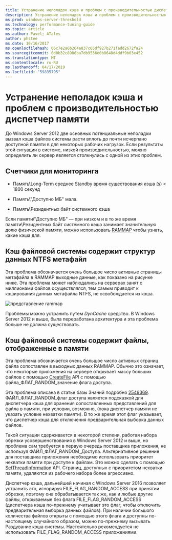 ```yaml
---
title: Устранение неполадок кэша и проблем с производительностью диспетчер памяти
description: Устранение неполадок кэша и проблем с производительностью диспетчер памяти на сервере Windows 16
ms.prod: windows-server-threshold
ms.technology: performance-tuning-guide
ms.topic: article
ms.author: Pavel; ATales
author: phstee
ms.date: 10/16/2017
ms.openlocfilehash: 66c7e2a6b264a837c65df927b271fadd2672fa24
ms.sourcegitcommit: 0d0b32c8986ba7db9536e0b8648d4ddf9b03e452
ms.translationtype: MT
ms.contentlocale: ru-RU
ms.lasthandoff: 04/17/2019
ms.locfileid: "59835795"
---
```

# <a name="troubleshoot-cache-and-memory-manager-performance-issues"></a>Устранение неполадок кэша и проблем с производительностью диспетчер памяти

До Windows Server 2012 две основных потенциальные неполадки вызвал кэша файлов системы расти вплоть до почти исчерпано доступной памяти в для некоторых рабочих нагрузок. Если результаты этой ситуации в системе, низкой производительностью, можно определить ли сервер является столкнулись с одной из этих проблем.


## <a name="counters-to-monitor"></a>Счетчики для мониторинга

-   Память\\Long-Term среднее Standby время существования кэша (s) &lt; 1800 секунд

-   Память\\"Доступно МБ" мала.

-   Память\\Резидентных байт системного кэша

Если памяти\\"Доступно МБ" — при низком и в то же время памяти\\Резидентных байт системного кэша занимает значительную долю физической памяти, можно использовать [RAMMAP](https://technet.microsoft.com/sysinternals/ff700229.aspx) чтобы узнать, какие кэша для.

## <a name="system-file-cache-contains-ntfs-metafile-data-structures"></a>Кэш файловой системы содержит структур данных NTFS метафайл


Эта проблема обозначается очень большое число активные страницы метафайла в RAMMAP выходные данные, как показано на рисунке ниже. Эта проблема может наблюдались на серверах занят с миллионами файлов осуществлялся, тем самым приводит к кэширования данных метафайла NTFS, не освобождается из кэша.

![представление rammap](../../media/perftune-guide-rammap.png)

Проблемы можно устранить путем *DynCache* средство. В Windows Server 2012 и выше, была переработана архитектура и эта проблема больше не должна существовать.

## <a name="system-file-cache-contains-memory-mapped-files"></a>Кэш файловой системы содержит файлы, отображенные в памяти


Эта проблема обозначается очень большое число активных страниц файла сопоставлен в выходных данных RAMMAP. Обычно это означает, что некоторые приложения на сервере открывает массу больших файлов с помощью [CreateFile](https://msdn.microsoft.com/library/windows/desktop/aa363858.aspx) API с помощью файла\_ФЛАГ\_RANDOM\_значение флага доступа.

Эта проблема описана в статье базы Знаний подробно [2549369](https://support.microsoft.com/default.aspx?scid=kb;en-US;2549369). ФАЙЛ\_ФЛАГ\_RANDOM\_флаг доступа является подсказкой для диспетчера кэша для хранения сопоставленных представлений для файла в памяти, при условии, возможно, (пока диспетчер памяти не указать условие нехватки памяти). В то же время этот флаг указывает, что диспетчер кэша для отключения предварительная выборка данных файлов.

Такой ситуации сдерживается в некоторой степени, работая набора обрезки усовершенствования в Windows Server 2012 и выше, но проблема сам требуется в первую очередь поставщика приложения, не используя ФАЙЛ\_ФЛАГ\_RANDOM\_Доступа. Альтернативное решение для поставщика приложения необходимо использовать приоритет нехватки памяти при доступе к файлам. Это можно сделать с помощью [SetThreadInformation](https://msdn.microsoft.com/library/windows/desktop/hh448390.aspx) API. Страниц, доступных с приоритетом нехватки памяти, удаляются из рабочего набора более агрессивно.

Диспетчер кэша, дальнейшей начиная с Windows Server 2016 позволяет устранить это, игнорируя FILE_FLAG_RANDOM_ACCESS при принятии обрезки, поэтому она обрабатывается так же, как и любые другие файлы, открываемые без флага FILE_FLAG_RANDOM_ACCESS (диспетчера кэша по-прежнему учитывает это флаг, чтобы отключить предварительная выборка данных файлов). При наличии большого количества файлов открыты с помощью этого флага и доступны по-настоящему случайного образом, можно по-прежнему вызывать Раздувание кэша системы. Настоятельно рекомендуется не использовать FILE_FLAG_RANDOM_ACCESS приложениями.
